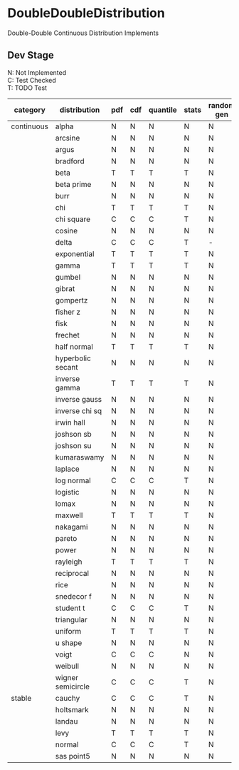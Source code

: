 # DoubleDoubleDistribution
 Double-Double Continuous Distribution Implements

## Dev Stage
N: Not Implemented  
C: Test Checked  
T: TODO Test  

| category   | distribution      | pdf | cdf | quantile | stats | random gen | define |
| ---------- | ----------------- | --- | --- | -------- | ----- | ---------- | ------ |
| continuous | alpha             | N   | N   | N        | N     | N          | N      |
|            | arcsine           | N   | N   | N        | N     | N          | N      |
|            | argus             | N   | N   | N        | N     | N          | N      |
|            | bradford          | N   | N   | N        | N     | N          | N      |
|            | beta              | T   | T   | T        | T     | N          | N      |
|            | beta prime        | N   | N   | N        | N     | N          | N      |
|            | burr              | N   | N   | N        | N     | N          | N      |
|            | chi               | T   | T   | T        | T     | N          | N      |
|            | chi square        | C   | C   | C        | T     | N          | N      |
|            | cosine            | N   | N   | N        | N     | N          | N      |
|            | delta             | C   | C   | C        | T     | -          | N      |
|            | exponential       | T   | T   | T        | T     | N          | N      |
|            | gamma             | T   | T   | T        | T     | N          | N      |
|            | gumbel            | N   | N   | N        | N     | N          | N      |
|            | gibrat            | N   | N   | N        | N     | N          | N      |
|            | gompertz          | N   | N   | N        | N     | N          | N      |
|            | fisher z          | N   | N   | N        | N     | N          | N      |
|            | fisk              | N   | N   | N        | N     | N          | N      |
|            | frechet           | N   | N   | N        | N     | N          | N      |
|            | half normal       | T   | T   | T        | T     | N          | N      |
|            | hyperbolic secant | N   | N   | N        | N     | N          | N      |
|            | inverse gamma     | T   | T   | T        | T     | N          | N      |
|            | inverse gauss     | N   | N   | N        | N     | N          | N      |
|            | inverse chi sq    | N   | N   | N        | N     | N          | N      |
|            | irwin hall        | N   | N   | N        | N     | N          | N      |
|            | joshson sb        | N   | N   | N        | N     | N          | N      |
|            | joshson su        | N   | N   | N        | N     | N          | N      |
|            | kumaraswamy       | N   | N   | N        | N     | N          | N      |
|            | laplace           | N   | N   | N        | N     | N          | N      |
|            | log normal        | C   | C   | C        | T     | N          | N      |
|            | logistic          | N   | N   | N        | N     | N          | N      |
|            | lomax             | N   | N   | N        | N     | N          | N      |
|            | maxwell           | T   | T   | T        | T     | N          | N      |
|            | nakagami          | N   | N   | N        | N     | N          | N      |
|            | pareto            | N   | N   | N        | N     | N          | N      |
|            | power             | N   | N   | N        | N     | N          | N      |
|            | rayleigh          | T   | T   | T        | T     | N          | N      |
|            | reciprocal        | N   | N   | N        | N     | N          | N      |
|            | rice              | N   | N   | N        | N     | N          | N      |
|            | snedecor f        | N   | N   | N        | N     | N          | N      |
|            | student t         | C   | C   | C        | T     | N          | N      |
|            | triangular        | N   | N   | N        | N     | N          | N      |
|            | uniform           | T   | T   | T        | T     | N          | N      |
|            | u shape           | N   | N   | N        | N     | N          | N      |
|            | voigt             | C   | C   | C        | N     | N          | N      |
|            | weibull           | N   | N   | N        | N     | N          | N      |
|            | wigner semicircle | C   | C   | C        | T     | N          | N      |
| stable     | cauchy            | C   | C   | C        | T     | N          | N      |
|            | holtsmark         | N   | N   | N        | N     | N          | N      |
|            | landau            | N   | N   | N        | N     | N          | N      |
|            | levy              | T   | T   | T        | T     | N          | N      |
|            | normal            | C   | C   | C        | T     | N          | N      |
|            | sas point5        | N   | N   | N        | N     | N          | N      |